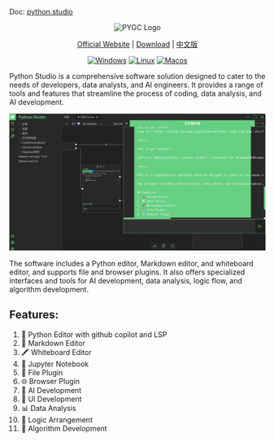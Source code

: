 Doc: [python.studio](https://python.studio)

<div align="center">
<img src="https://github.com/pygc/pygc/blob/main/doc//logo-icon.png" alt="PYGC Logo" width="200">

</div>

<div align="center">

[Official Website](https://python.studio) | [Download](https://github.com/pygc/pygc/releases) | [中文版](https://github.com/pygc/python-studio/blob/main/README_CN.md)

[![Windows](https://badgen.net/badge/support/windows/blue?icon=windows)](https://github.com/pygc/pygc/releases)
[![Linux](https://badgen.net/badge/support/linux/blue?icon=linux)](https://github.com/pygc/pygc/releases)
[![Macos](https://badgen.net/badge/support/macos/blue?icon=macos)](https://github.com/pygc/pygc/releases)

</div> 

Python Studio is a comprehensive software solution designed to cater to the needs of developers, data analysts, and AI engineers. It provides a range of tools and features that streamline the process of coding, data analysis, and AI development.

![screenshot](/doc/screenshot.png)

The software includes a Python editor, Markdown editor, and whiteboard editor, and supports file and browser plugins. It also offers specialized interfaces and tools for AI development, data analysis, logic flow, and algorithm development.

## Features:
1. 🐍 Python Editor with github copilot and LSP
2. 📝 Markdown Editor
3. 🖍️ Whiteboard Editor
4. 📝 Jupyter Notebook
5. 📂 File Plugin
6. 🌐 Browser Plugin
7. 🤖 AI Development
8. 🎨 UI Development
9. 📊 Data Analysis
10. 🧩 Logic Arrangement
11. 🧬 Algorithm Development
